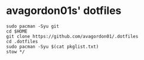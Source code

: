 # avagordon01s' dotfiles

```
sudo pacman -Syu git
cd $HOME
git clone https://github.com/avagordon01/.dotfiles
cd .dotfiles
sudo pacman -Syu $(cat pkglist.txt)
stow */
```
